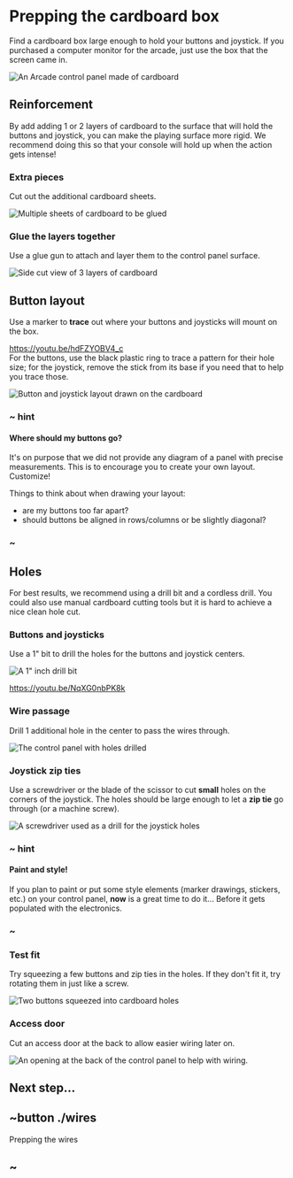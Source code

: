 # Prepping the cardboard box

Find a cardboard box large enough to hold your buttons and joystick. If you purchased a computer monitor for the arcade, just use the box that the screen came in.

![An Arcade control panel made of cardboard](../../static/hardware/raspberry-pi/cardboard-control-panel/controlpanel.jpg)


## Reinforcement

By add adding 1 or 2 layers of cardboard to the surface that will hold the buttons and joystick, you can make the playing surface more rigid. We recommend doing this so that your console will hold up when the action gets intense!

### Extra pieces

Cut out the additional cardboard sheets.

![Multiple sheets of cardboard to be glued](../../static/hardware/raspberry-pi/cardboard-control-panel/cardboardlayers.jpg)

### Glue the layers together

Use a glue gun to attach and layer them to the control panel surface.

![Side cut view of 3 layers of cardboard](../../static/hardware/raspberry-pi/cardboard-control-panel/sandwich.jpg)


## Button layout

Use a marker to **trace** out where your buttons and joysticks will mount on the box.

https://youtu.be/hdFZYOBV4_c
<br/>
For the buttons, use the black plastic ring to trace a pattern for their hole size; for the joystick, remove the stick from its base if you need that to help you trace those.

![Button and joystick layout drawn on the cardboard](../../static/hardware/raspberry-pi/cardboard-control-panel/layout.jpg)

### ~ hint

#### Where should my buttons go?

It's on purpose that we did not provide any diagram of a panel with precise measurements. This is to encourage you to create your own layout. Customize!

Things to think about when drawing your layout:

* are my buttons too far apart?
* should buttons be aligned in rows/columns or be slightly diagonal?

### ~

## Holes

For best results, we recommend using a drill bit and a cordless drill. You could also use manual cardboard
cutting tools but it is hard to achieve a nice clean hole cut.

### Buttons and joysticks

Use a 1" bit to drill the holes for the buttons and joystick centers. 

![A 1" inch drill bit](../../static/hardware/raspberry-pi/cardboard-control-panel/oneinchdrill.jpg)

https://youtu.be/NqXG0nbPK8k

### Wire passage

Drill 1 additional hole in the center to pass the wires through.

![The control panel with holes drilled](../../static/hardware/raspberry-pi/cardboard-control-panel/layoutholes.jpg)

### Joystick zip ties

Use a screwdriver or the blade of the scissor to cut **small** holes on the corners of the joystick.
The holes should be large enough to let a **zip tie** go through (or a machine screw).

![A screwdriver used as a drill for the joystick holes](../../static/hardware/raspberry-pi/cardboard-control-panel/joystickdrill.jpg)

### ~ hint

#### Paint and style!

If you plan to paint or put some style elements (marker drawings, stickers, etc.) on your control panel, **now** is a great time to do it... Before it gets populated with the electronics.

### ~

### Test fit

Try squeezing a few buttons and zip ties in the holes. If they don't fit it, try rotating them in just like a screw.

![Two buttons squeezed into cardboard holes](../../static/hardware/raspberry-pi/cardboard-control-panel/squeeze.jpg)

### Access door

Cut an access door at the back to allow easier wiring later on.

![An opening at the back of the control panel to help with wiring.](../../static/hardware/raspberry-pi/cardboard-control-panel/backdoor.jpg)

## Next step...

## ~button ./wires

Prepping the wires

## ~
